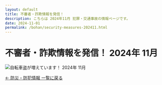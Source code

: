 ```yaml
---
layout: default
title: 不審者・詐欺情報を発信！ 
description: こちらは 2024年11月 犯罪・交通事故の情報ページです。
date: 2024-11-01
permalink: /bohan/security-measures-202411.html
---
```

 <main>
  <h1>不審者・詐欺情報を発信！ 2024年 11月</h1>
  <img src="{{ '/kairan/2024-12-01/images/202412_40677_page_009-small.jpg' | relative_url }}" 
       alt="自転車盗が増えています！ 2024年 11月" 
       data-medium-src="{{ '/kairan/2024-12-01/images/202412_40677_page_009-medium.jpg' | relative_url }}"
       data-large-src="{{ '/kairan/2024-12-01/images/202412_40677_page_009-large.jpg' | relative_url }}">
  <p><a href="{{ '/bohan/index.html' | relative_url }}">← 防災・防犯情報 一覧に戻る</a></p>
 </main>